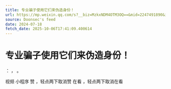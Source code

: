 ```yaml
---
title: 专业骗子使用它们来伪造身份！
url: https://mp.weixin.qq.com/s?__biz=MzkxNDM4OTM3OQ==&mid=2247491890&idx=1&sn=47e30a85d6f90e3e723ad81090439021
source: Doonsec's feed
date: 2024-07-18
fetch_date: 2025-10-06T17:41:09.400614
---
```


# 专业骗子使用它们来伪造身份！

：
，
。

视频
小程序
赞
，轻点两下取消赞
在看
，轻点两下取消在看